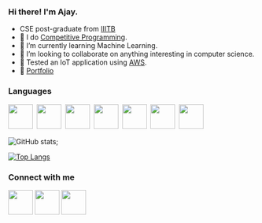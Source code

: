 ### Hi there! I'm Ajay.

- CSE post-graduate from <a href="https://www.iiitb.ac.in/" target="_blank">IIITB</a>
- 🔭 I do [Competitive Programming](https://codeforces.com/profile/chhajed7890). 
- 🌱 I’m currently learning Machine Learning.
- 👯 I’m looking to collaborate on anything interesting in computer science.
- 👜 Tested an IoT application using [AWS](https://aws.amazon.com/).
- 📁 [Portfolio](https://chhajed-ajay.github.io/)

### Languages 
<img height = 50 width = 50 src="https://img.icons8.com/color/48/000000/c-programming.png"/>&nbsp;
<img height = 50 width = 50 src="https://img.icons8.com/color/48/000000/c-plus-plus-logo.png"/>&nbsp;
<img height = 50 width = 50 src="https://img.icons8.com/color/48/000000/python--v2.png"/>&nbsp;
<img height = 50 width = 50 src="https://img.icons8.com/color/48/000000/java-coffee-cup-logo--v2.png"/>&nbsp;
<img height = 50 width = 50 src="https://img.icons8.com/color/48/000000/javascript--v2.png"/>&nbsp;
<img height = 50 width = 50 src="https://img.icons8.com/color/48/000000/html-5--v1.png"/>&nbsp;
<img height = 50 width = 50 src="https://img.icons8.com/color/48/000000/css3.png"/>




![GitHub stats](https://github-readme-stats.vercel.app/api?username=chhajed-ajay&show_icons=true&theme=dark);

[![Top Langs](https://github-readme-stats.vercel.app/api/top-langs/?username=chhajed-ajay)](https://github.com/chhajed-ajay/github-readme-stats)

### Connect with me
<a href="https://www.instagram.com/ajayjain___/"><img height = 50 src = "https://img.icons8.com/color/48/000000/instagram-new--v2.png" /></a>
<a href="https://www.linkedin.com/in/ajay-chhajed-6853111b7/"><img height = 50 src = "https://www.vectorlogo.zone/logos/linkedin/linkedin-tile.svg" /></a>
<a href="https://www.facebook.com/ajay.somu"><img height = 50 src = "https://www.vectorlogo.zone/logos/facebook/facebook-tile.svg" /></a>



